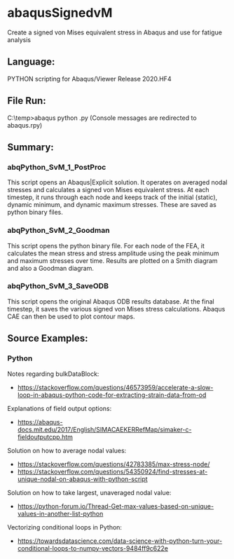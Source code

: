 # abaqusSignedvM
Create a signed von Mises equivalent stress in Abaqus and use for fatigue analysis


## Language:
PYTHON scripting for Abaqus/Viewer Release 2020.HF4


## File Run:
C:\temp>abaqus python <filename>.py
(Console messages are redirected to abaqus.rpy)


## Summary:

### abqPython_SvM_1_PostProc
This script opens an Abaqus|Explicit solution.  It operates on averaged nodal stresses and calculates a signed von Mises equivalent stress.  At each timestep, it runs through each node and keeps track of the initial (static), dynamic minimum, and dynamic maximum stresses.  These are saved as python binary files. 

### abqPython_SvM_2_Goodman
This script opens the python binary file. For each node of the FEA, it calculates the mean stress and stress amplitude using the peak minimum and maximum stresses over time.  Results are plotted on a Smith diagram and also a Goodman diagram.

### abqPython_SvM_3_SaveODB
This script opens the original Abaqus ODB results database.  At the final timestep, it saves the various signed von Mises stress calculations.  Abaqus CAE can then be used to plot contour maps.


## Source Examples:

### Python

Notes regarding bulkDataBlock:
* https://stackoverflow.com/questions/46573959/accelerate-a-slow-loop-in-abaqus-python-code-for-extracting-strain-data-from-od

Explanations of field output options:
* https://abaqus-docs.mit.edu/2017/English/SIMACAEKERRefMap/simaker-c-fieldoutputcpp.htm

Solution on how to average nodal values:
* https://stackoverflow.com/questions/42783385/max-stress-node/
* https://stackoverflow.com/questions/54350924/find-stresses-at-unique-nodal-on-abaqus-with-python-script

Solution on how to take largest, unaveraged nodal value:
* https://python-forum.io/Thread-Get-max-values-based-on-unique-values-in-another-list-python

Vectorizing conditional loops in Python:
* https://towardsdatascience.com/data-science-with-python-turn-your-conditional-loops-to-numpy-vectors-9484ff9c622e

